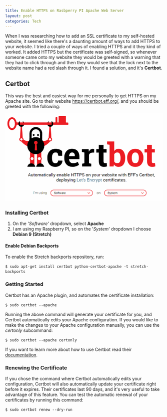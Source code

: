 ```yaml
---
title: Enable HTTPS on Rasbperry PI Apache Web Server
layout: post
categories: Tech
---
```


When I was researching how to add an SSL certificate to my self-hosted website, it seemed like there's a daunting amount of ways to add HTTPS to your website. I tried a couple of ways of enabling HTTPS and it they kind of worked. It added HTTPS but the certificate was self-signed, so whenever someone came onto my website they would be greeted with a warning that they had to click through and then they would see that the lock next to the website name had a red slash through it. I found a solution, and it's **Certbot**.

## Certbot

This was the best and easiest way for me personally to get HTTPS on my Apache site. Go to their website <https://certbot.eff.org/>, and you should be greeted with the following:

![certbot-homepage](/assets/blog/certbot.png)

### Installing Certbot

1. On the '*Software*' dropdown, select **Apache**
2. I am using my Raspberry PI, so on the '*System*' dropdown I choose **Debian 9 (Stretch)**

#### Enable Debian Backports

To enable the Stretch backports repository, run:

```
$ sudo apt-get install certbot python-certbot-apache -t stretch-backports
```

### Getting Started

Certbot has an Apache plugin, and automates the certificate installation:

```
$ sudo certbot --apache
```

Running the above command will generate your certificate for you, and Certbot automatically edits your Apache configuration. If you would like to make the changes to your Apache configuration manually, you can use the *certonly* subcommand:

```
$ sudo certbot --apache certonly
```

If you want to learn more about how to use Certbot read their [documentation](https://certbot.eff.org/docs/).

### Renewing the Certificate

If you chose the command where Certbot automatically edits your configuration, Certbot will also automatically update your certificate right before it expires. Their certificates last 90 days, and it's very useful to take advantage of this feature. You can test the automatic renewal of your certificates by running this command:

```
$ sudo certbot renew --dry-run
```